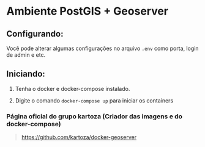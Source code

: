 # Ambiente PostGIS + Geoserver

## Configurando:
Você pode alterar algumas configurações no arquivo `.env` como porta, login de admin e etc.

## Iniciando:

1. Tenha o docker e docker-compose instalado.

2. Digite o comando `docker-compose up` para iniciar os containers

### Página oficial do grupo kartoza (Criador das imagens e do docker-compose)

> https://github.com/kartoza/docker-geoserver
